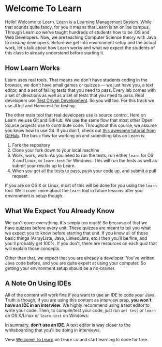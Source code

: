 # Welcome To Learn

Hello! Welcome to Learn. Learn is a Learning Management System. While that sounds quite fancy, for you it means that Learn is an online campus. Through Learn.co we've taught hundreds of students how to be iOS and Web Developers. Now, we are teaching Computer Science theory with Java to _existing_ developers. Before we get into environment setup and the actual work, let's talk about how Learn works and what we expect the students of this class to already understand before starting it.

## How Learn Works

Learn uses real tools. That means we don't have students coding in the browser, we don't have small games or quizzes — we just have you, a text editor, and a set of failing tests that you need to pass. Every lab comes with a set of directions as well as a set of tests that you need to pass. Real developers use [Test Driven Development](https://en.wikipedia.org/wiki/Test-driven_development). So you will too. For this track we use JUnit and Hamcrest for testing.

The other main tool that real developers use is source control. Here on Learn we use Git and GitHub. We use the same flow that most other Open Source projects use to contribute code. Throughout this course, we assume you know how to use Git. If you don't, check out [this awesome tutorial from GitHub](https://try.github.io). The basic flow for working on and submitting labs on Learn is:

  1. Fork the repository
  2. Clone your fork down to your local machine
  3. Work, work, work. As you need to run the tests, run either `learn` for OS X and Linux, or `learn-test` for Windows. This will run the tests as well as submit your results up to Learn.
  4. When you get all the tests to pass, push your code up, and submit a pull request.

If you are on OS X or Linux, most of this will be done for you using the `learn` tool. We'll cover more about the `learn` tool in future lessons after your environment is setup though.

## What We Expect You Already Know

We can't cover everything. It's simply too much! So because of that we have quizzes before every unit. These quizzes are meant to tell you what we expect you to know before starting that unit. If you know all of those basic things (ArrayLists, Java, LinkedLists, etc.) then you'll be fine, and you'll probably get 100%. If you don't, there are resources on each quiz that will explain those concepts. 

Other than that, we expect that you are already a developer. You've written Java code before, and you are quite expert at using your computer. So getting your environment setup should be a no-brainer. 

## A Note On Using IDEs 

All of the content will work fine if you want to use an IDE to code your Java. Truth is though, if you are using this content as interview prep, **you won't have an IDE in an interview**. We highly recommend using a text editor to write your code. Then, to compile/test your code, just run `ant test` or `learn` on OS X/Linux or `learn-test` on Windows.

In summary, **don't use an IDE**. A text editor is way closer to the whiteboarding that you'll be doing in interviews.

<p data-visibility='hidden'>View <a href='https://learn.co/lessons/welcome-to-learn-java-cs'>Welcome To Learn</a> on Learn.co and start learning to code for free.</p>
